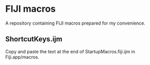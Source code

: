 # FIJI macros

A repository containing FIJI macros prepared for my convenience.

## ShortcutKeys.ijm

Copy and paste the text at the end of StartupMacros.fiji.ijm in Fiji.app/macros.
